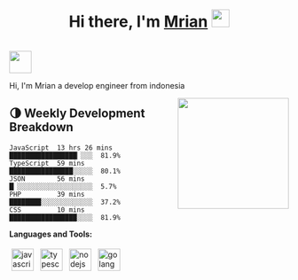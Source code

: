 <h1 align="center">Hi there, I'm <a href="https://www.blackcater.win/" target="_blank">Mrian</a> <img
src="https://github.com/blackcater/blackcater/raw/main/images/Hi.gif" height="32" /></h1>

<br />
<a href="mailto:i@m.trimulyanto11@gmail.com">
  <img src="https://github.com/blackcater/blackcater/raw/main/images/social-gmail.svg" height="40" />
</a>
<br />

Hi, I'm Mrian a develop engineer from indonesia

<a href="#"><img align="right" src="https://github.com/blackcater/blackcater/raw/main/images/banner.gif" width="200 " height="200" /></a>



<!-- wakatime_plugin_start -->

## 🌗 Weekly Development Breakdown

```text
JavaScript  13 hrs 26 mins █████████████████▏░░░  81.9%
TypeScript  59 mins        ████████████████░░░░░  80.1%
JSON        56 mins        █▏░░░░░░░░░░░░░░░░░░░  5.7%
PHP         39 mins        ████████░░░░░░░░░░░░░  37.2%
CSS         10 mins        █████████████████░░░░  81.9%
```

<!-- wakatime_plugin_end -->

**Languages and Tools:**

<p>
<img src="https://github.com/blackcater/blackcater/raw/main/images/logo-javascript.svg" height="40" style="vertical-align:down; margin:4px" alt="javascript">
<img src="https://github.com/blackcater/blackcater/raw/main/images/logo-typescript.svg" height="40" style="vertical-align:down; margin:4px" alt="typescript">
<img src="https://github.com/blackcater/blackcater/raw/main/images/logo-nodejs.svg" height="40" style="vertical-align:down; margin:4px" alt="nodejs">
<img src="https://github.com/blackcater/blackcater/raw/main/images/logo-golang.svg" height="40" style="vertical-align:down; margin:4px" alt="golang">
</p>

<!-- badge_plugin_start -->

